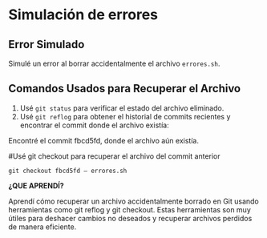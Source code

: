 # Simulación de errores

## Error Simulado

Simulé un error al borrar accidentalmente el archivo `errores.sh`.

## Comandos Usados para Recuperar el Archivo

1. Usé `git status` para verificar el estado del archivo eliminado.
2. Usé `git reflog` para obtener el historial de commits recientes y encontrar el commit donde el archivo existía:

Encontré el commit fbcd5fd, donde el archivo aún existía.

#Usé git checkout para recuperar el archivo del commit anterior

`git checkout fbcd5fd – errores.sh`

**¿QUE APRENDÍ?**

Aprendí cómo recuperar un archivo accidentalmente borrado en Git usando herramientas como git reflog y git checkout. Estas herramientas son muy útiles para deshacer cambios no deseados y recuperar archivos perdidos de manera eficiente.

